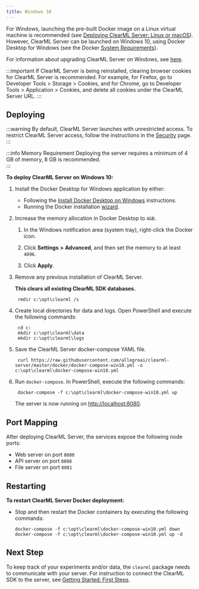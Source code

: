 ```yaml
---
title: Windows 10
---
```


For Windows, launching the pre-built Docker image on a Linux virtual machine is recommended (see [Deploying ClearML Server: Linux or macOS](clearml_server_linux_mac.md)). 
However, ClearML Server can be launched on Windows 10, using Docker Desktop for Windows (see the Docker [System Requirements](https://docs.docker.com/docker-for-windows/install/#system-requirements)).

For information about upgrading ClearML Server on Windows, see [here](upgrade_server_win.md).

:::important
If ClearML Server is being reinstalled, clearing browser cookies for ClearML Server is recommended. For example, 
for Firefox, go to Developer Tools > Storage > Cookies, and for Chrome, go to Developer Tools > Application > Cookies,
and delete all cookies under the ClearML Server URL.
:::

## Deploying

:::warning
By default, ClearML Server launches with unrestricted access. To restrict ClearML Server access, follow the instructions in the [Security](clearml_server_security.md) page.
:::

:::info Memory Requirement
Deploying the server requires a minimum of 4 GB of memory, 8 GB is recommended.  
:::

**To deploy ClearML Server on Windows 10:**

1. Install the Docker Desktop for Windows application by either:

    * Following the [Install Docker Desktop on Windows](https://docs.docker.com/docker-for-windows/install/) instructions.
    * Running the Docker installation [wizard](https://hub.docker.com/?overlay=onboarding).

1. Increase the memory allocation in Docker Desktop to `4GB`.

    1. In the Windows notification area (system tray), right-click the Docker icon.

    1. Click **Settings** **>** **Advanced**, and then set the memory to at least `4096`.
   
    1. Click **Apply**.
    
1. Remove any previous installation of ClearML Server.

    **This clears all existing ClearML SDK databases.**

        rmdir c:\opt\clearml /s

1. Create local directories for data and logs. Open PowerShell and execute the following commands:

        cd c:
        mkdir c:\opt\clearml\data
        mkdir c:\opt\clearml\logs

1. Save the ClearML Server docker-compose YAML file.
 
        curl https://raw.githubusercontent.com/allegroai/clearml-server/master/docker/docker-compose-win10.yml -o c:\opt\clearml\docker-compose-win10.yml
 
1. Run `docker-compose`. In PowerShell, execute the following commands:

        docker-compose -f c:\opt\clearml\docker-compose-win10.yml up
   
    The server is now running on [http://localhost:8080](http://localhost:8080).
 
## Port Mapping

After deploying ClearML Server, the services expose the following node ports:

* Web server on port `8080`
* API server on port `8008`
* File server on port `8081`

## Restarting

**To restart ClearML Server Docker deployment:**

* Stop and then restart the Docker containers by executing the following commands:

      docker-compose -f c:\opt\clearml\docker-compose-win10.yml down
      docker-compose -f c:\opt\clearml\docker-compose-win10.yml up -d


## Next Step

To keep track of your experiments and/or data, the `clearml` package needs to communicate with your server. 
For instruction to connect the ClearML SDK to the server, see [Getting Started: First Steps](../getting_started/ds/ds_first_steps.md).